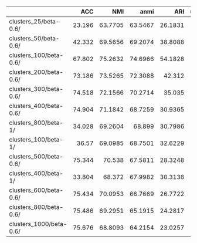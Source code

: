 |                         |    ACC |     NMI |    anmi |     ARI |   uniq |   beta |        KL |
|:------------------------|-------:|--------:|--------:|--------:|-------:|-------:|----------:|
| clusters_25/beta-0.6/   | 23.196 | 63.7705 | 63.5467 | 26.1831 |     25 |    0.6 | 0.0109505 |
| clusters_50/beta-0.6/   | 42.332 | 69.5656 | 69.2074 | 38.8088 |     50 |    0.6 | 0.010993  |
| clusters_100/beta-0.6/  | 67.802 | 75.2632 | 74.6966 | 54.1828 |    100 |    0.6 | 0.0165305 |
| clusters_200/beta-0.6/  | 73.186 | 73.5265 | 72.3088 | 42.312  |    199 |    0.6 | 0.0793134 |
| clusters_300/beta-0.6/  | 74.518 | 72.1566 | 70.2714 | 35.035  |    298 |    0.6 | 0.190528  |
| clusters_400/beta-0.6/  | 74.904 | 71.1842 | 68.7259 | 30.9365 |    394 |    0.6 | 0.311014  |
| clusters_800/beta-1/    | 34.028 | 69.2604 | 68.899  | 30.7986 |     47 |    1   | 0.403113  |
| clusters_100/beta-1/    | 36.57  | 69.0985 | 68.7501 | 32.6229 |     48 |    1   | 0.407616  |
| clusters_500/beta-0.6/  | 75.344 | 70.538  | 67.5811 | 28.3248 |    489 |    0.6 | 0.433983  |
| clusters_400/beta-1/    | 33.804 | 68.372  | 67.9982 | 30.3138 |     48 |    1   | 0.450415  |
| clusters_600/beta-0.6/  | 75.434 | 70.0953 | 66.7669 | 26.7722 |    580 |    0.6 | 0.556248  |
| clusters_800/beta-0.6/  | 75.486 | 69.2951 | 65.1915 | 24.2817 |    751 |    0.6 | 0.633454  |
| clusters_1000/beta-0.6/ | 75.676 | 68.8093 | 64.2154 | 23.0257 |    909 |    0.6 | 0.770052  |